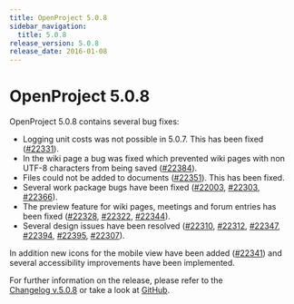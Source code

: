 ```yaml
---
title: OpenProject 5.0.8
sidebar_navigation:
  title: 5.0.8
release_version: 5.0.8
release_date: 2016-01-08
---
```


# OpenProject 5.0.8

OpenProject 5.0.8 contains several bug fixes:

  - Logging unit costs was not possible in 5.0.7. This has been fixed
    ([#22331](https://community.openproject.org/work_packages/22331)).
  - In the wiki page a bug was fixed which prevented wiki pages with non
    UTF-8 characters from being saved
    ([#22384](https://community.openproject.org/work_packages/22384)).
  - Files could not be added to documents
    ([#22351](https://community.openproject.org/work_packages/22351)).
    This has been fixed.
  - Several work package bugs have been fixed
    ([#22003](https://community.openproject.org/work_packages/22003),
    [#22303](https://community.openproject.org/work_packages/22303),
    [#22366](https://community.openproject.org/work_packages/22366)).
  - The preview feature for wiki pages, meetings and forum entries has
    been fixed
    ([#22328](https://community.openproject.org/work_packages/22328),
    [#22322](https://community.openproject.org/work_packages/22322),
    [#22344](https://community.openproject.org/work_packages/22344)).
  - Several design issues have been resolved
    ([#22310](https://community.openproject.org/work_packages/22310),
    [#22312](https://community.openproject.org/work_packages/22312),
    [#22347](https://community.openproject.org/work_packages/22347),
    [#22394](https://community.openproject.org/work_packages/22394),
    [#22395](https://community.openproject.org/work_packages/22395),
    [#22307](https://community.openproject.org/work_packages/22307)).

In addition new icons for the mobile view have been added
([#22341](https://community.openproject.org/work_packages/22341)) and
several accessibility improvements have been implemented.

For further information on the release, please refer to the  
[Changelog v.5.0.8](https://community.openproject.org/versions/786) 
or take a look at
[GitHub](https://github.com/opf/openproject/tree/v5.0.8).


